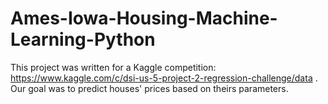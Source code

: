 # Ames-Iowa-Housing-Machine-Learning-Python
This project was written for a Kaggle competition: https://www.kaggle.com/c/dsi-us-5-project-2-regression-challenge/data . Our goal was to predict houses' prices based on theirs parameters.
